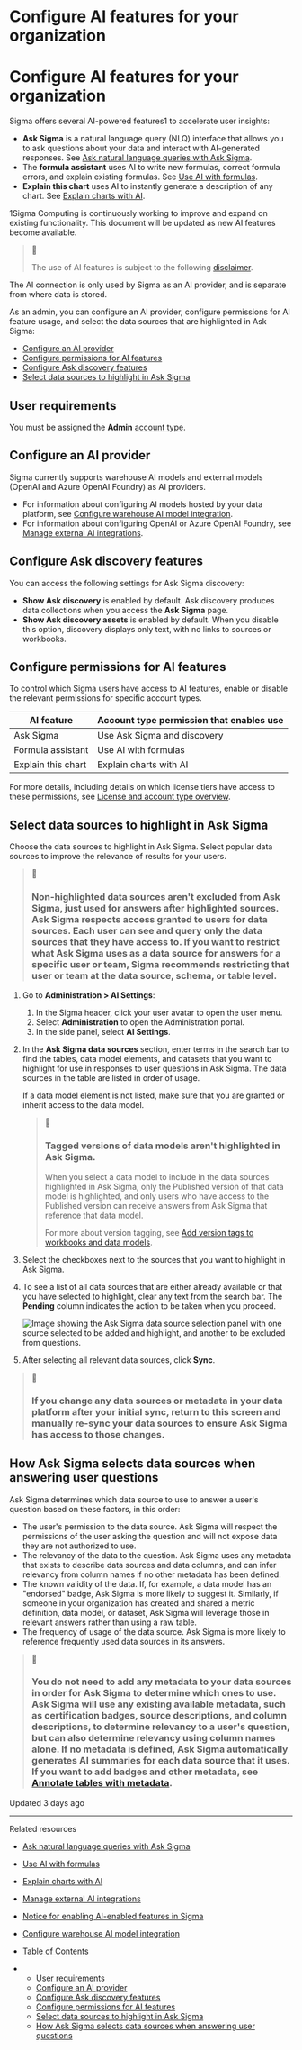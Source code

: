 # Configure AI features for your organization

# Configure AI features for your organization

Sigma offers several AI-powered features1 to accelerate user insights:

* **Ask Sigma** is a natural language query (NLQ) interface that allows you to ask questions about your data and interact with AI-generated responses. See [Ask natural language queries with Ask Sigma](/docs/ask-natural-language-queries-with-ask-sigma).
* The **formula assistant** uses AI to write new formulas, correct formula errors, and explain existing formulas. See [Use AI with formulas](/docs/use-ai-with-formulas).
* **Explain this chart** uses AI to instantly generate a description of any chart. See [Explain charts with AI](/docs/explain-visualizations-with-ai).

1Sigma Computing is continuously working to improve and expand on existing functionality. This document will be updated as new AI features become available.

> 🚩
>
> The use of AI features is subject to the following [disclaimer](/docs/notice-for-enabling-ai-enabled-features-in-sigma).

The AI connection is only used by Sigma as an AI provider, and is separate from where data is stored.

As an admin, you can configure an AI provider, configure permissions for AI feature usage, and select the data sources that are highlighted in Ask Sigma:

* [Configure an AI provider](#configure-an-ai-provider)
* [Configure permissions for AI features](#configure-permissions-for-ai-features)
* [Configure Ask discovery features](/docs/configure-ai-features-for-your-organization#configure-ask-discovery-features)
* [Select data sources to highlight in Ask Sigma](/docs/configure-ai-features-for-your-organization#select-data-sources-to-highlight-in-ask-sigma)

## User requirements

You must be assigned the **Admin** [account type](/docs/create-and-manage-account-types).

## Configure an AI provider

Sigma currently supports warehouse AI models and external models (OpenAI and Azure OpenAI Foundry) as AI providers.

* For information about configuring AI models hosted by your data platform, see [Configure warehouse AI model integration](/docs/configure-warehouse-ai-model-integration).
* For information about configuring OpenAI or Azure OpenAI Foundry, see [Manage external AI integrations](/docs/manage-external-ai-integrations).

## Configure Ask discovery features

You can access the following settings for Ask Sigma discovery:

* **Show Ask discovery** is enabled by default. Ask discovery produces data collections when you access the **Ask Sigma** page.
* **Show Ask discovery assets** is enabled by default. When you disable this option, discovery displays only text, with no links to sources or workbooks.

## Configure permissions for AI features

To control which Sigma users have access to AI features, enable or disable the relevant permissions for specific account types.

| AI feature | Account type permission that enables use |
| --- | --- |
| Ask Sigma | Use Ask Sigma and discovery |
| Formula assistant | Use AI with formulas |
| Explain this chart | Explain charts with AI |

For more details, including details on which license tiers have access to these permissions, see [License and account type overview](/docs/license-and-account-type-overview).

## Select data sources to highlight in Ask Sigma

Choose the data sources to highlight in Ask Sigma. Select popular data sources to improve the relevance of results for your users.

> 📘
>
> ### Non-highlighted data sources aren't excluded from Ask Sigma, just used for answers after highlighted sources. Ask Sigma respects access granted to users for data sources. Each user can see and query only the data sources that they have access to. If you want to restrict what Ask Sigma uses as a data source for answers for a specific user or team, Sigma recommends restricting that user or team at the data source, schema, or table level.

1. Go to **Administration > AI Settings**:

   1. In the Sigma header, click your user avatar to open the user menu.
   2. Select **Administration** to open the Administration portal.
   3. In the side panel, select **AI Settings**.
2. In the **Ask Sigma data sources** section, enter terms in the search bar to find the tables, data model elements, and datasets that you want to highlight for use in responses to user questions in Ask Sigma. The data sources in the table are listed in order of usage.

   If a data model element is not listed, make sure that you are granted or inherit access to the data model.

   > 🚧
   >
   > ### Tagged versions of data models aren't highlighted in Ask Sigma.
   >
   > When you select a data model to include in the data sources highlighted in Ask Sigma, only the Published version of that data model is highlighted, and only users who have access to the Published version can receive answers from Ask Sigma that reference that data model.
   >
   > For more about version tagging, see [Add version tags to workbooks and data models](/docs/add-version-tags-to-workbooks-and-data-models).
3. Select the checkboxes next to the sources that you want to highlight in Ask Sigma.
4. To see a list of all data sources that are either already available or that you have selected to highlight, clear any text from the search bar. The **Pending** column indicates the action to be taken when you proceed.

   ![Image showing the Ask Sigma data source selection panel with one source selected to be added and highlight, and another to be excluded from questions.](https://files.readme.io/b88ede7fa0db8134b91c154a1aeb6d81771bdcb87b26d4014ac0b622162f967a-ask_sigma_admin_highlighted_data_sources.png)
5. After selecting all relevant data sources, click **Sync**.

> 📘
>
> ### If you change any data sources or metadata in your data platform after your initial sync, return to this screen and manually re-sync your data sources to ensure Ask Sigma has access to those changes.

## How Ask Sigma selects data sources when answering user questions

Ask Sigma determines which data source to use to answer a user's question based on these factors, in this order:

* The user's permission to the data source. Ask Sigma will respect the permissions of the user asking the question and will not expose data they are not authorized to use.
* The relevancy of the data to the question. Ask Sigma uses any metadata that exists to describe data sources and data columns, and can infer relevancy from column names if no other metadata has been defined.
* The known validity of the data. If, for example, a data model has an "endorsed" badge, Ask Sigma is more likely to suggest it. Similarly, if someone in your organization has created and shared a metric definition, data model, or dataset, Ask Sigma will leverage those in relevant answers rather than using a raw table.
* The frequency of usage of the data source. Ask Sigma is more likely to reference frequently used data sources in its answers.

> 📘
>
> ### You do not need to add any metadata to your data sources in order for Ask Sigma to determine which ones to use. Ask Sigma will use any existing available metadata, such as certification badges, source descriptions, and column descriptions, to determine relevancy to a user's question, but can also determine relevancy using column names alone. If no metadata is defined, Ask Sigma automatically generates AI summaries for each data source that it uses. If you want to add badges and other metadata, see [Annotate tables with metadata](/docs/manage-data-catalog#annotate-tables-with-metadata).

Updated 3 days ago

---

Related resources

* [Ask natural language queries with Ask Sigma](/docs/ask-natural-language-queries-with-ask-sigma)
* [Use AI with formulas](/docs/use-ai-with-formulas)
* [Explain charts with AI](/docs/explain-visualizations-with-ai)
* [Manage external AI integrations](/docs/manage-external-ai-integrations)
* [Notice for enabling AI-enabled features in Sigma](/docs/notice-for-enabling-ai-enabled-features-in-sigma)
* [Configure warehouse AI model integration](/docs/configure-warehouse-ai-model-integration)

* [Table of Contents](#)
* + [User requirements](#user-requirements)
  + [Configure an AI provider](#configure-an-ai-provider)
  + [Configure Ask discovery features](#configure-ask-discovery-features)
  + [Configure permissions for AI features](#configure-permissions-for-ai-features)
  + [Select data sources to highlight in Ask Sigma](#select-data-sources-to-highlight-in-ask-sigma)
  + [How Ask Sigma selects data sources when answering user questions](#how-ask-sigma-selects-data-sources-when-answering-user-questions)